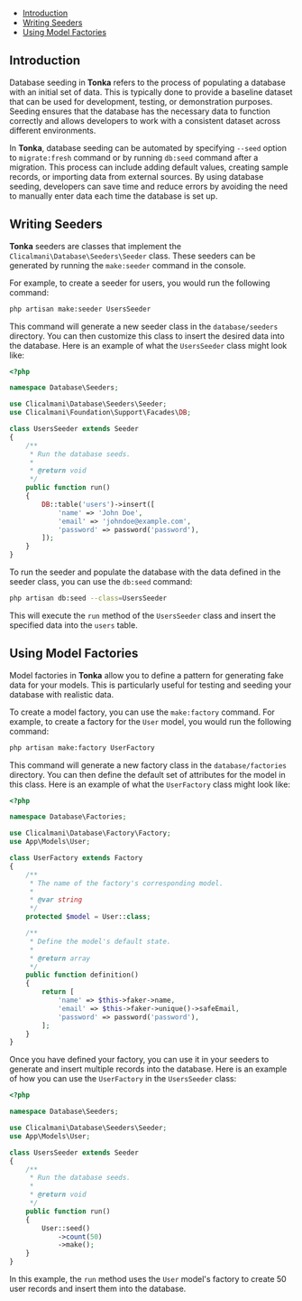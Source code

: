 - [Introduction](seeding?id=introduction)
- [Writing Seeders](seeding?id=writing-seeders)
- [Using Model Factories](seeding?id=using-model-factories)

## Introduction

Database seeding in **Tonka** refers to the process of populating a database with an initial set of data. This is typically done to provide a baseline dataset that can be used for development, testing, or demonstration purposes. Seeding ensures that the database has the necessary data to function correctly and allows developers to work with a consistent dataset across different environments.

In **Tonka**, database seeding can be automated by specifying `--seed` option to `migrate:fresh` command or by running `db:seed` command after a migration. This process can include adding default values, creating sample records, or importing data from external sources. By using database seeding, developers can save time and reduce errors by avoiding the need to manually enter data each time the database is set up.

## Writing Seeders

**Tonka** seeders are classes that implement the `Clicalmani\Database\Seeders\Seeder` class. These seeders can be generated by running the `make:seeder` command in the console.

For example, to create a seeder for users, you would run the following command:

```bash
php artisan make:seeder UsersSeeder
```

This command will generate a new seeder class in the `database/seeders` directory. You can then customize this class to insert the desired data into the database. Here is an example of what the `UsersSeeder` class might look like:

```php
<?php

namespace Database\Seeders;

use Clicalmani\Database\Seeders\Seeder;
use Clicalmani\Foundation\Support\Facades\DB;

class UsersSeeder extends Seeder
{
    /**
     * Run the database seeds.
     *
     * @return void
     */
    public function run()
    {
        DB::table('users')->insert([
            'name' => 'John Doe',
            'email' => 'johndoe@example.com',
            'password' => password('password'),
        ]);
    }
}
```

To run the seeder and populate the database with the data defined in the seeder class, you can use the `db:seed` command:

```bash
php artisan db:seed --class=UsersSeeder
```

This will execute the `run` method of the `UsersSeeder` class and insert the specified data into the `users` table.

## Using Model Factories

Model factories in **Tonka** allow you to define a pattern for generating fake data for your models. This is particularly useful for testing and seeding your database with realistic data.

To create a model factory, you can use the `make:factory` command. For example, to create a factory for the `User` model, you would run the following command:

```bash
php artisan make:factory UserFactory
```

This command will generate a new factory class in the `database/factories` directory. You can then define the default set of attributes for the model in this class. Here is an example of what the `UserFactory` class might look like:

```php
<?php

namespace Database\Factories;

use Clicalmani\Database\Factory\Factory;
use App\Models\User;

class UserFactory extends Factory
{
    /**
     * The name of the factory's corresponding model.
     *
     * @var string
     */
    protected $model = User::class;

    /**
     * Define the model's default state.
     *
     * @return array
     */
    public function definition()
    {
        return [
            'name' => $this->faker->name,
            'email' => $this->faker->unique()->safeEmail,
            'password' => password('password'),
        ];
    }
}
```

Once you have defined your factory, you can use it in your seeders to generate and insert multiple records into the database. Here is an example of how you can use the `UserFactory` in the `UsersSeeder` class:

```php
<?php

namespace Database\Seeders;

use Clicalmani\Database\Seeders\Seeder;
use App\Models\User;

class UsersSeeder extends Seeder
{
    /**
     * Run the database seeds.
     *
     * @return void
     */
    public function run()
    {
        User::seed()
            ->count(50)
            ->make();
    }
}
```

In this example, the `run` method uses the `User` model's factory to create 50 user records and insert them into the database.
